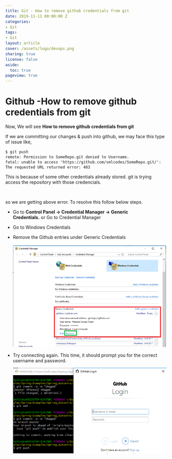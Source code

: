 ```yaml
---
title: Git - How to remove github credentials from git
date: 2019-11-11 00:00:00 Z
categories:
- Git
tags:
- Git
layout: article
cover: /assets/logo/devops.png
sharing: true
license: false
aside:
  toc: true
pageview: true
---
```


# Github -How to remove github credentials from git

Now, We will see **How to remove github credentials from git**



If we are committing our changes & push into github, we may face this type of
issue like,
```dos
$ git push
remote: Permission to SomeRepo.git denied to Username.
fatal: unable to access 'https://github.com/smlcodes/SomeRepo.git/': 
The requested URL returned error: 403
```

This is because of some other credentials already stored. git is trying access
the repository with those credencials.

<br>

so we are getting above error. To resolve this follow below steps.
-   Go to **Control Panel -\> Credential Manager -\> Generic
    Credentials.** or Go to Credential Manager


-   Go to Windows Credentials

-   Remove the Github entries under Generic Credentials  
    ![http://localhost:6666/sml/wp-content/uploads/2017/09/git-error-2.png](media/9bdc47609106222fbe8cfd6bdd33a729.png)


-   Try connecting again. This time, it should prompt you for the correct
    username and password.

    ![http://localhost:6666/sml/wp-content/uploads/2017/09/git-error-3.png](media/c0bf7b9ef95f6b99acd788aaf1edf439.png)

